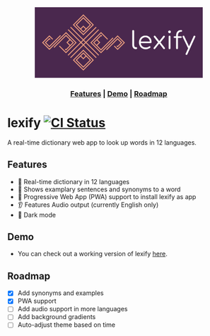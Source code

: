<div align="center">
  <img src="https://github.com/influous/lexify/blob/master/public/logo-lexify.png" alt="Lexify logo" width="380px" />
</div>

<h3 align="center">
  <a href="#features">Features</a>
  <span> | </span>
  <a href="https://lexify.netlify.app" target="blank">Demo</a>
  <span> | </span>
  <a href="#roadmap">Roadmap</a>
</h3>


# lexify [![CI Status](https://img.shields.io/netlify/45764bcf-1fbf-4c71-a157-d67b579dfd5a?label=CI)](https://app.netlify.com/sites/lexify/deploys)

A real-time dictionary web app to look up words in 12 languages.

## Features

- 🎉 Real-time dictionary in 12 languages
- 🚀 Shows examplary sentences and synonyms to a word
- 📲 Progressive Web App (PWA) support to install lexify as app
- 👂 Features Audio output (currently English only)
- 🌚 Dark mode

## Demo
- You can check out a working version of lexify <a href="https://lexify.netlify.app" target="blank">here</a>.

## Roadmap

- [x] Add synonyms and examples
- [x] PWA support
- [ ] Add audio support in more languages
- [ ] Add background gradients
- [ ] Auto-adjust theme based on time
